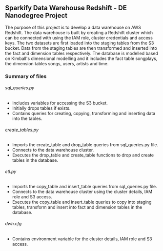 
## Sparkify Data Warehouse Redshift - DE Nanodegree Project




The purpose of this project is to develop a data warehouse on AWS Redshift. The data warehouse is built by creating a Redshift cluster which can be connected with using the IAM role, cluster credentials and access keys. The two datasets are first loaded into the staging tables from the S3 bucket. Data from the staging tables are then transformed and inserted into the fact and dimension tables respectively. The database is modelled based on Kimball's dimensional modelling and it includes the fact table songplays, the dimension tables songs, users, artists and time. 




### Summary of files

###### sql_queries.py

* Includes variables for accessing the S3 bucket.
* Initially drops tables if exists.
* Contains queries for creating, copying, transforming and inserting data into the tables.

###### create_tables.py

* Imports the create_table and drop_table queries from sql_queries.py file.
* Connects to the data warehouse cluster.
* Executes the drop_table and create_table functions to drop and create tables in the database.

###### etl.py

* Imports the copy_table and insert_table queries from sql_queries.py file.
* Connects to the data warehouse cluster using the cluster details, IAM role and S3 access.
* Executes the copy_table and insert_table queries to copy into staging tables, transform and insert into fact and dimension tables in the database. 

###### dwh.cfg

* Contains environment variable for the cluster details, IAM role and S3 access. 